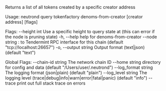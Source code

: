 Returns a list of all tokens created by a specific creator address

Usage:
  neutrond query tokenfactory denoms-from-creator [creator address] [flags]

Flags:
      --height int      Use a specific height to query state at (this can error if the node is pruning state)
  -h, --help            help for denoms-from-creator
      --node string     <host>:<port> to Tendermint RPC interface for this chain (default "tcp://localhost:26657")
  -o, --output string   Output format (text|json) (default "text")

Global Flags:
      --chain-id string     The network chain ID
      --home string         directory for config and data (default "/Users/user/.neutrond")
      --log_format string   The logging format (json|plain) (default "plain")
      --log_level string    The logging level (trace|debug|info|warn|error|fatal|panic) (default "info")
      --trace               print out full stack trace on errors
